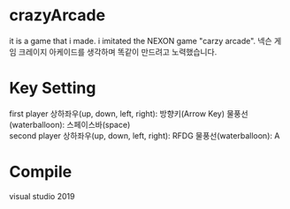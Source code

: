 # crazyArcade
it is a game that i made.
i imitated the NEXON game "carzy arcade".
넥슨 게임 크레이지 아케이드를 생각하며 똑같이 만드려고 노력했습니다.
# Key Setting
first player
상하좌우(up, down, left, right): 방향키(Arrow Key)
물풍선(waterballoon): 스페이스바(space)
<br>
second player
상하좌우(up, down, left, right): RFDG
물풍선(waterballoon): A
# Compile
visual studio 2019
